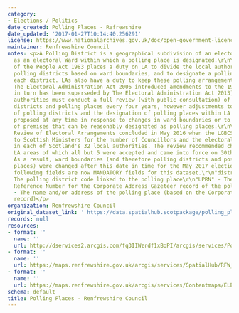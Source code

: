 ```yaml
---
category:
- Elections / Politics
date_created: Polling Places - Refrewshire
date_updated: '2017-01-27T10:14:40.256291'
license: https://www.nationalarchives.gov.uk/doc/open-government-licence/version/3/
maintainer: Renfrewshire Council
notes: <p>A Polling District is a geographical subdivision of an electoral area such
  as an electoral Ward within which a polling place is designated.\r\n\r\nThe Representation
  of the People Act 1983 places a duty on LA to divide the local authority area into
  polling districts based on ward boundaries, and to designate a polling place for
  each district. LAs also have a duty to keep these polling arrangements under review.
  The Electoral Administration Act 2006 introduced amendments to the 1983 Act (which
  in turn has been superseded by The Electoral Administration Act 2013). Now local
  authorities must conduct a full review (with public consultation) of its polling
  districts and polling places every four years, however adjustments to the boundaries
  of polling districts and the designation of polling places within LA wards can be
  proposed at any time in response to changes in ward boundaries or to the availability
  of premises that can be reasonably designated as polling places.\r\n\r\nThe Fifth
  Review of Electoral Arrangements concluded in May 2016 when the LGBCS made recommendations
  to Scottish Ministers for the number of Councillors and the electoral ward boundaries
  in each of Scotland's 32 local authorities. The review recommended changes in 30
  LA areas of which all but 5 were accepted and came into force on 30th Sept 2016.
  As a result, ward boundaries (and therefore polling districts and possibly polling
  places) were changed after this date in time for the May 2017 elections.\r\n\r\nThe
  following fields are now MANDATORY fields for this dataset.\r\n"district_code" -
  The polling district code linked to the polling place\r\n"UPRN" - The Unique Property
  Reference Number for the Corporate Address Gazeteer record of the polling place\r\n"polling_place"
  - The name and/or address of the polling place (based on the Corporate Address Gazeteer
  record)</p>
organization: Renfrewshire Council
original_dataset_link: ' https://data.spatialhub.scotpackage/polling_places-re'
records: null
resources:
- format: ''
  name: ''
  url: http://dservices2.arcgis.com/fq3IIWzrdf1xBoPI/arcgis/services/Polling_Scheme/WFSServer?service=wfs&request=getcapabilities
- format: ''
  name: ''
  url: https://maps.renfrewshire.gov.uk/arcgis/services/SpatialHub/RFW_Elections_And_Voting/MapServer/WFSServer?SERVICE=WFS&REQUEST=GetCapabilities
- format: ''
  name: ''
  url: https://maps.renfrewshire.gov.uk/arcgis/services/Contentmaps/ELECTIONS_AND_VOTING/MapServer/WFSServer?SERVICE=WFS&REQUEST=GetCapabilities
schema: default
title: Polling Places - Renfrewshire Council
---
```

